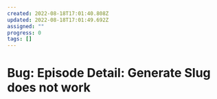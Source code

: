 ```yaml
---
created: 2022-08-18T17:01:40.808Z
updated: 2022-08-18T17:01:49.692Z
assigned: ""
progress: 0
tags: []
---
```


# Bug: Episode Detail: Generate Slug does not work
